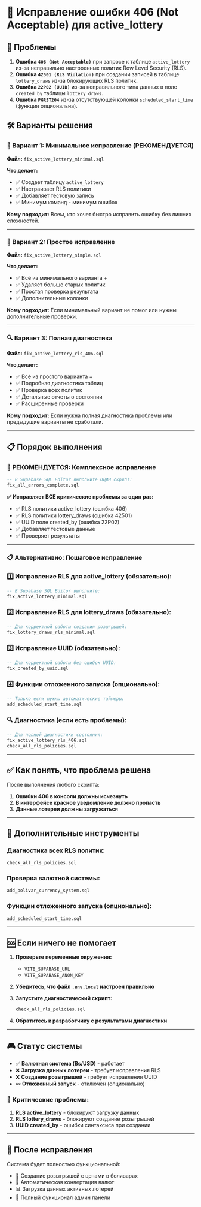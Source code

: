 # 🔧 Исправление ошибки 406 (Not Acceptable) для active_lottery

## 🚨 Проблемы
1. **Ошибка `406 (Not Acceptable)`** при запросе к таблице `active_lottery` из-за неправильно настроенных политик Row Level Security (RLS).
2. **Ошибка `42501 (RLS Violation)`** при создании записей в таблице `lottery_draws` из-за блокирующих RLS политик.
3. **Ошибка `22P02 (UUID)`** из-за неправильного типа данных в поле `created_by` таблицы `lottery_draws`.
4. **Ошибка `PGRST204`** из-за отсутствующей колонки `scheduled_start_time` (функция опциональна).

## 🛠️ Варианты решения

### 🚀 Вариант 1: Минимальное исправление (**РЕКОМЕНДУЕТСЯ**)
**Файл:** `fix_active_lottery_minimal.sql`

**Что делает:**
- ✅ Создает таблицу `active_lottery`
- ✅ Настраивает RLS политики
- ✅ Добавляет тестовую запись
- ✅ Минимум команд - минимум ошибок

**Кому подходит:** Всем, кто хочет быстро исправить ошибку без лишних сложностей.

---

### 🔧 Вариант 2: Простое исправление 
**Файл:** `fix_active_lottery_simple.sql`

**Что делает:**
- ✅ Всё из минимального варианта +
- ✅ Удаляет больше старых политик
- ✅ Простая проверка результата
- ✅ Дополнительные колонки

**Кому подходит:** Если минимальный вариант не помог или нужны дополнительные проверки.

---

### 🔍 Вариант 3: Полная диагностика
**Файл:** `fix_active_lottery_rls_406.sql`

**Что делает:**
- ✅ Всё из простого варианта +
- ✅ Подробная диагностика таблиц
- ✅ Проверка всех политик
- ✅ Детальные отчеты о состоянии
- ✅ Расширенные проверки

**Кому подходит:** Если нужна полная диагностика проблемы или предыдущие варианты не сработали.

---

## 📋 Порядок выполнения

### 🎯 **РЕКОМЕНДУЕТСЯ: Комплексное исправление**
```sql
-- В Supabase SQL Editor выполните ОДИН скрипт:
fix_all_errors_complete.sql
```
**✅ Исправляет ВСЕ критические проблемы за один раз:**
- ✅ RLS политики active_lottery (ошибка 406)
- ✅ RLS политики lottery_draws (ошибка 42501)  
- ✅ UUID поле created_by (ошибка 22P02)
- ✅ Добавляет тестовые данные
- ✅ Проверяет результаты

---

### 📋 **Альтернативно: Пошаговое исправление**

### 1️⃣ Исправление RLS для active_lottery (обязательно):
```sql
-- В Supabase SQL Editor выполните:
fix_active_lottery_minimal.sql
```

### 2️⃣ Исправление RLS для lottery_draws (обязательно):
```sql
-- Для корректной работы создания розыгрышей:
fix_lottery_draws_rls_minimal.sql
```

### 3️⃣ Исправление UUID (обязательно):
```sql
-- Для корректной работы без ошибок UUID:
fix_created_by_uuid.sql
```

### 4️⃣ Функции отложенного запуска (опционально):
```sql
-- Только если нужны автоматические таймеры:
add_scheduled_start_time.sql
```

### 🔍 Диагностика (если есть проблемы):
```sql
-- Для полной диагностики состояния:
fix_active_lottery_rls_406.sql
check_all_rls_policies.sql
```

---

## ✅ Как понять, что проблема решена

После выполнения любого скрипта:

1. **Ошибки 406 в консоли должны исчезнуть**
2. **В интерфейсе красное уведомление должно пропасть**
3. **Данные лотереи должны загружаться**

---

## 🎯 Дополнительные инструменты

### Диагностика всех RLS политик:
```sql
check_all_rls_policies.sql
```

### Проверка валютной системы:
```sql
add_bolivar_currency_system.sql
```

### Функции отложенного запуска (опционально):
```sql
add_scheduled_start_time.sql
```

---

## 🆘 Если ничего не помогает

1. **Проверьте переменные окружения:**
   - `VITE_SUPABASE_URL`
   - `VITE_SUPABASE_ANON_KEY`

2. **Убедитесь, что файл `.env.local` настроен правильно**

3. **Запустите диагностический скрипт:**
   ```sql
   check_all_rls_policies.sql
   ```

4. **Обратитесь к разработчику с результатами диагностики**

---

## 🎮 Статус системы

- ✅ **Валютная система (Bs/USD)** - работает
- ❌ **Загрузка данных лотереи** - требует исправления RLS  
- ❌ **Создание розыгрышей** - требует исправления UUID
- 💤 **Отложенный запуск** - отключен (опционально)

### 🚨 Критические проблемы:
1. **RLS active_lottery** - блокируют загрузку данных
2. **RLS lottery_draws** - блокируют создание розыгрышей
3. **UUID created_by** - ошибки синтаксиса при создании

---

## 🔄 После исправления

Система будет полностью функциональной:
- 🎯 Создание розыгрышей с ценами в боливарах
- 🔄 Автоматическая конвертация валют 
- 📊 Загрузка данных активных лотерей
- 👑 Полный функционал админ панели 